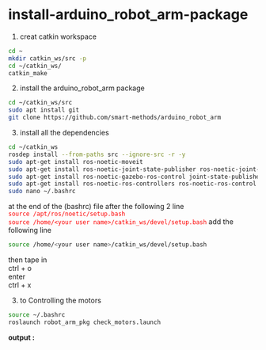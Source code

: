 # install-arduino_robot_arm-package

1. creat catkin workspace
 ```sh
 cd ~
 mkdir catkin_ws/src -p
 cd ~/catkin_ws/
 catkin_make
   ```
2. install the arduino_robot_arm package
 ```sh
 cd ~/catkin_ws/src
 sudo apt install git 
 git clone https://github.com/smart-methods/arduino_robot_arm
   ```
3. install all the dependencies
 ```sh
 cd ~/catkin_ws
 rosdep install --from-paths src --ignore-src -r -y
 sudo apt-get install ros-noetic-moveit
 sudo apt-get install ros-noetic-joint-state-publisher ros-noetic-joint-state-publisher-gui
 sudo apt-get install ros-noetic-gazebo-ros-control joint-state-publisher
 sudo apt-get install ros-noetic-ros-controllers ros-noetic-ros-control
 sudo nano ~/.bashrc
   ```
 at the end of the (bashrc) file 
 after the following 2 line
 <br>
 <span style="color: red;">
 `source /apt/ros/noetic/setup.bash`
 <br>
 `source /home/<your user name>/catkin_ws/devel/setup.bash`
</span>
 add the following line
 ```sh
 source /home/<your user name>/catkin_ws/devel/setup.bash
  ```
 then tape in 
 <br> ctrl + o
 <br> enter
 <br> ctrl + x
   
3. to Controlling the motors
 ```sh
 source ~/.bashrc
roslaunch robot_arm_pkg check_motors.launch
   ```
   
 **output :**
 ![]() 

